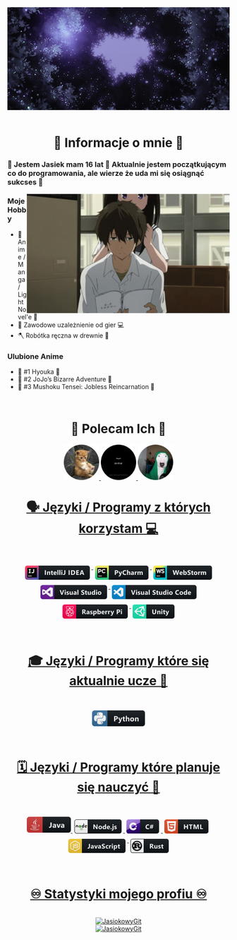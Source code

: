 <div align="center">
<img hight="250" width="785" alt="GIF" align="center" src="https://github.com/JasiokowyGIT/JasiokowyGIT/blob/main/assets/original.gif">
</div>

</br>

<h1 align="center">💬 Informacje o mnie 💬</h1>
<h3>👋 Jestem Jasiek mam 16 lat 👋 Aktualnie jestem początkującym co do programowania, ale wierze że uda mi się osiągnąć sukcses 🤗</h3>

<img hight="272" width="460" alt="GIF" align="right" src="https://github.com/JasiokowyGIT/JasiokowyGIT/blob/main/assets/hyouka-sway.gif">

### Moje Hobby

- 🌸 Anime / Manga / Light Novel'e 📖
- 🌆 Zawodowe uzależnienie od gier 💻
- 🪓 Robótka ręczna w drewnie 🔨

### Ulubione Anime

- 🔰 #1 Hyouka 🔰
- 💪 #2 JoJo’s Bizarre Adventure 💪
- 🎉 #3 Mushoku Tensei: Jobless Reincarnation 🎉

</br>

<h1 align="center">🤗 Polecam Ich 🤗</h1>

<p align="center">
      <a href="https://github.com/mafineeek">
         <img alt="Mafineeek" src="https://github.com/JasiokowyGIT/JasiokowyGIT/blob/main/assets/mafineek.png" width="80" height="80">    
       <a href="https://github.com/kr1mk">
         <img alt="kr1mk" src="https://github.com/JasiokowyGIT/JasiokowyGIT/blob/main/assets/56652866-modified.png" width="80" height="80">          
        <a href="https://github.com/GRainbowP">
         <img alt="GRainbowP" src="https://github.com/JasiokowyGIT/JasiokowyGIT/blob/main/assets/rainbowp-modified.png" width="80" height="80">
</p>

 
<h1 align="center">🗣️ Języki / Programy z których korzystam 💻</h1>
  </br>
<!-- For more icons please follow  https://github.com/MikeCodesDotNET/ColoredBadges -->
<p align="center">
<img src="https://github.com/JasiokowyGIT/JasiokowyGIT/blob/main/assets/jetbrains_intellij.png" alt="jetbrains_intellij" style="vertical-align:top; margin:6px 4px">
<img src="https://github.com/JasiokowyGIT/JasiokowyGIT/blob/main/assets/jetbrains_pycharm.png" alt="jetbrains_pycharm" style="vertical-align:top; margin:6px 4px">
<img src="https://github.com/JasiokowyGIT/JasiokowyGIT/blob/main/assets/jetbrains_webstorm.png" alt="jetbrains webstorm" style="vertical-align:top; margin:6px 4px">
<img src="https://github.com/JasiokowyGIT/JasiokowyGIT/blob/main/assets/visualstudio.png" alt="visualstudio" style="vertical-align:top; margin:6px 4px">
<img src="https://github.com/JasiokowyGIT/JasiokowyGIT/blob/main/assets/visualstudio_code.png" alt="visualstudio_code" style="vertical-align:top; margin:6px 4px">
<img src="https://github.com/JasiokowyGIT/JasiokowyGIT/blob/main/assets/raspberrypi.png" alt="raspberrypi" style="vertical-align:top; margin:6px 4px">
<img src="https://github.com/JasiokowyGIT/JasiokowyGIT/blob/main/assets/unity.png" alt="unity" style="vertical-align:top; margin:6px 4px">
</p>
</br>

<h1 align="center">🎓 Języki / Programy które się aktualnie ucze 🍎</h1>
</br>
<p align="center">
   <img src="https://github.com/JasiokowyGIT/JasiokowyGIT/blob/main/assets/python.png" alt="python" width="120" hight="50">
</p>
</br>

<h1 align="center">🗓️ Języki / Programy które planuje się nauczyć 📅</h1>
</br>
<p align="center">
<img src="https://github.com/JasiokowyGIT/JasiokowyGIT/blob/main/assets/java.png" alt="java"  width="100" hight="50">
<img src="https://github.com/JasiokowyGIT/JasiokowyGIT/blob/main/assets/nodejs.png" alt="nodejs" style="vertical-align:top; margin:6px 4px">
<img src="https://github.com/JasiokowyGIT/JasiokowyGIT/blob/main/assets/csharp.png" alt="csharp" style="vertical-align:top; margin:6px 4px">
<img src="https://github.com/JasiokowyGIT/JasiokowyGIT/blob/main/assets/html.png" alt="html" style="vertical-align:top; margin:6px 4px">
<img src="https://github.com/JasiokowyGIT/JasiokowyGIT/blob/main/assets/js.png" alt="js" style="vertical-align:top; margin:6px 4px">
<img src="https://github.com/JasiokowyGIT/JasiokowyGIT/blob/main/assets/rust.png" alt="rust" style="vertical-align:top; margin:6px 4px">
</p>
</br>

<h1 align="center">♾️ Statystyki mojego profiu ♾️</h1>
<p align="center">
</br>
<img src="https://komarev.com/ghpvc/?username=JasiokowyGIT&color=E60B0B&style=flat-square&label=Profile visits" alt="JasiokowyGit" />
</br>
 <img src="https://github-readme-stats.vercel.app/api?username=JasiokowyGit&show_icons=true&theme=dark&icon_color=E60B0B&hide_border=true&locale=pl&bg_color=0d1117" alt="JasiokowyGit" />
</p>
